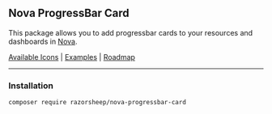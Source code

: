 ## Nova ProgressBar Card
This package allows you to add progressbar cards to your resources and dashboards in [Nova](https://nova.laravel.com).

[Available Icons](#available-icons) | [Examples](#example) | [Roadmap](#roadmap)
___
### Installation
```bash
composer require razorsheep/nova-progressbar-card
```
